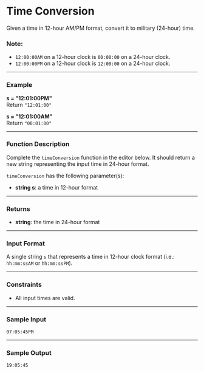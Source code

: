 
# Time Conversion

Given a time in 12-hour AM/PM format, convert it to military (24-hour) time.

### Note:
- `12:00:00AM` on a 12-hour clock is `00:00:00` on a 24-hour clock.
- `12:00:00PM` on a 12-hour clock is `12:00:00` on a 24-hour clock.

---

### Example

**s = "12:01:00PM"**  
Return `"12:01:00"`

**s = "12:01:00AM"**  
Return `"00:01:00"`

---

### Function Description

Complete the `timeConversion` function in the editor below. It should return a new string representing the input time in 24-hour format.

`timeConversion` has the following parameter(s):
- **string s**: a time in 12-hour format

---

### Returns

- **string**: the time in 24-hour format

---

### Input Format

A single string `s` that represents a time in 12-hour clock format (i.e.: `hh:mm:ssAM` or `hh:mm:ssPM`).

---

### Constraints

- All input times are valid.

---

### Sample Input

```
07:05:45PM
```

---

### Sample Output

```
19:05:45
```

